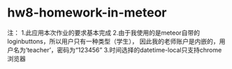 # hw8-homework-in-meteor

注：
1.此应用本次作业的要求基本完成
2.由于我使用的是meteor自带的loginbuttons，所以用户只有一种类型（学生），
因此我的老师账户是内嵌的，用户名为‘teacher’，密码为“123456”
3.时间选择的datetime-local只支持chrome浏览器